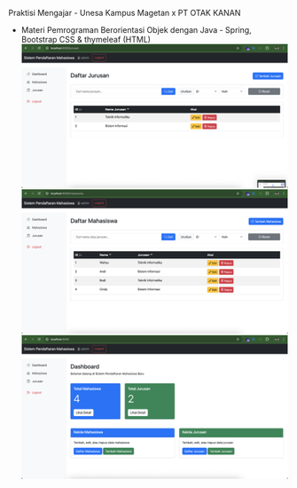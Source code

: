 Praktisi Mengajar - Unesa Kampus Magetan x PT OTAK KANAN
- Materi Pemrograman Berorientasi Objek dengan Java - Spring, Bootstrap CSS & thymeleaf (HTML)
![Screenshot 1](image-1.png)
![Screenshot 2](image-2.png)
![Screenshot 3](image-3.png)

